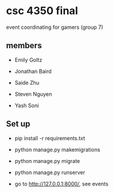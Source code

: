 # csc 4350 final

event coordinating for gamers (group 7)

## members

- Emily Goltz

- Jonathan Baird

- Saide Zhu

- Steven Nguyen

- Yash Soni

## Set up

- pip install -r requirements.txt

- python manage.py makemigrations

- python manage.py migrate

- python manage.py runserver

- go to http://127.0.0.1:8000/, see events 
